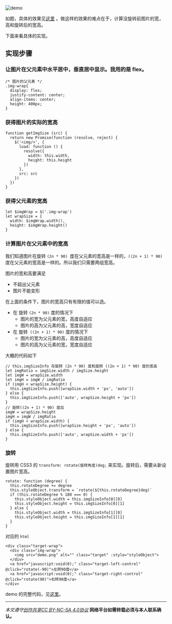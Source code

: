 ![demo](http://upload-images.jianshu.io/upload_images/16777-981658f0dafce6b0.png?imageMogr2/auto-orient/strip%7CimageView2/2/w/1240)

如题，具体的效果见[这里](https://iamjoel.github.io/front-end-demos/pic-rotate.html) 。做这样的效果的难点在于，计算没旋转前图片的宽，高和旋转后的宽高。

下面来看具体的实现。

## 实现步骤
### 让图片在父元素中水平居中，垂直居中显示。我用的是 flex。
```
/* 图片的父元素 */
.img-wrap{
  display: flex;
  justify-content: center;
  align-items: center;
  height: 400px;
}
```

### 获得图片的实际的宽高
```
function getImgSize (src) {
  return new Promise(function (resolve, reject) {
    $('<img/>', {
      load: function () {
        resolve({
          width: this.width,
          height: this.height
        })
      },
      src: src
    })
  })
}
```

### 获得父元素的宽高
```
let $imgWrap = $('.img-wrap')
let wrapSize = {
  width: $imgWrap.width(),
  height: $imgWrap.height()
}
```

### 计算图片在父元素中的宽高
我们知道图片在旋转 `(2n * 90) `度在父元素的宽高是一样的，`((2n + 1) * 90)` 度在父元素的宽高是一样的。所以我们只需要两组宽高。

图片的宽和高要满足
* 不超出父元素
* 图片不能变形

在上面的条件下，图片的宽高只有有限的值可以选。
* 在 旋转 `(2n * 90)` 度的情况下
  * 图片的宽为父元素的宽，高度自适应
  * 图片的高为父元素的高，宽度自适应
* 在 旋转` ((2n + 1) * 90)` 度的情况下
  * 图片的宽为父元素的高，高度自适应
  * 图片的高为父元素的宽，宽度自适应

大概的代码如下
```
// this.imgSizeInfo 存旋转 (2n * 90) 度和旋转 ((2n + 1) * 90) 度的宽高
let imgRatio = imgSize.width / imgSize.height
let imgW = wrapSize.width
let imgH = imgW / imgRatio
if (imgH < wrapSize.height) {
  this.imgSizeInfo.push([wrapSize.width + 'px', 'auto'])
} else {
  this.imgSizeInfo.push(['auto', wrapSize.height + 'px'])
}
// 旋转((2n + 1) * 90) 度后
imgW = wrapSize.height
imgH = imgW / imgRatio
if (imgH < wrapSize.width) {
  this.imgSizeInfo.push([wrapSize.height + 'px', 'auto'])
} else {
  this.imgSizeInfo.push(['auto', wrapSize.width + 'px'])
}
```

### 旋转
旋转用 CSS3 的 `transform: rotate(旋转角度)deg;` 来实现。旋转后，需要从新设置图片宽高。
```
rotate: function (degree) {
  this.rotateDegree += degree
  this.styleObject.transform = `rotate(${this.rotateDegree}deg)`
  if (this.rotateDegree % 180 === 0) {
    this.styleObject.width = this.imgSizeInfo[0][0]
    this.styleObject.height = this.imgSizeInfo[0][1]
  } else {
    this.styleObject.width = this.imgSizeInfo[1][0]
    this.styleObject.height = this.imgSizeInfo[1][1]
  }
}
```

对应的 `html`
```
<div class="target-wrap">
  <div class="img-wrap">
    <img src="demo.png" alt="" class="target" :style="styleObject">
  </div>
  <a href="javascript:void(0);" class="target-left-control" @click="rotate(-90)">左转90度</a>
  <a href="javascript:void(0);" class="target-right-control" @click="rotate(90)">右转90度</a>
</div>
```



demo 的完整代码，见[这里](https://github.com/iamjoel/front-end-demos/tree/master/demos/pic-rotate)。


***

*本文遵守[创作共享CC BY-NC-SA 4.0协议](http://creativecommons.org/licenses/by-nc-sa/4.0/)*
**网络平台如需转载必须与本人联系确认。**
